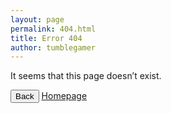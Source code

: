```yaml
---
layout: page
permalink: 404.html
title: Error 404
author: tumblegamer
---
```

It seems that this page doesn’t exist.



<button onclick="goBack()" class="btn waves-effect waves-light red">Back</button> <a href="/" class="btn waves-effect waves-light red">Homepage</a>
